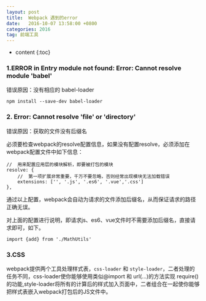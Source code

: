 ```yaml
---
layout: post
title:  Webpack 遇到的error
date:   2016-10-07 13:58:00 +0800
categories: 2016
tag: 前端工具
---
```


* content
{:toc}

### 1.ERROR in Entry module not found: Error: Cannot resolve module 'babel'

错误原因：没有相应的 babel-loader

	npm install --save-dev babel-loader

### 2. Error: Cannot resolve 'file' or 'directory'

错误原因：获取的文件没有后缀名

必须要检查webpack的resolve配置信息，如果没有配置resolve，必须添加在webpack配置文件中如下信息：

```
//  用来配置应用层的模块解析，即要被打包的模块
resolve: {
    //  第一项扩展非常重要，千万不要忽略，否则经常出现模块无法加载错误  
    extensions: ['', '.js', '.es6', '.vue','.css']
},
```

通过以上配置，webpack会自动为请求的文件添加后缀名，从而保证请求的路径正确无误。

对上面的配置进行说明，即请求js、es6、vue文件时不需要添加后缀名，直接请求即可，如下。

	import {add} from './MathUtils'

### 3.CSS

webpack提供两个工具处理样式表，`css-loader` 和 `style-loader`，二者处理的任务不同，css-loader使你能够使用类似@import 和 url(...)的方法实现 require()的功能,style-loader将所有的计算后的样式加入页面中，二者组合在一起使你能够把样式表嵌入webpack打包后的JS文件中。